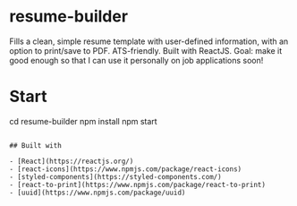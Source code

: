# resume-builder
Fills a clean, simple resume template with user-defined information, with an option to print/save to PDF. ATS-friendly. Built with ReactJS. 
Goal: make it good enough so that I can use it personally on job applications soon!

# Start
cd resume-builder
npm install
npm start
```

## Built with

- [React](https://reactjs.org/)
- [react-icons](https://www.npmjs.com/package/react-icons)
- [styled-components](https://styled-components.com/)
- [react-to-print](https://www.npmjs.com/package/react-to-print)
- [uuid](https://www.npmjs.com/package/uuid)
